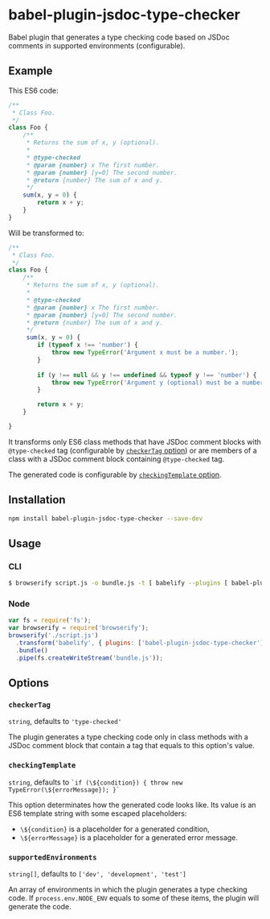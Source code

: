 # babel-plugin-jsdoc-type-checker
Babel plugin that generates a type checking code based on JSDoc comments in supported environments (configurable).

## Example

This ES6 code:

```javascript
/**
 * Class Foo.
 */
class Foo {
	/**
	 * Returns the sum of x, y (optional).
	 *
	 * @type-checked
	 * @param {number} x The first number.
	 * @param {number} [y=0] The second number.
	 * @return {number} The sum of x and y.
	 */
	sum(x, y = 0) {
		return x + y;
	}
}
```

Will be transformed to:

```javascript
/**
 * Class Foo.
 */
class Foo {
	/**
	 * Returns the sum of x, y (optional).
	 *
	 * @type-checked
	 * @param {number} x The first number.
	 * @param {number} [y=0] The second number.
	 * @return {number} The sum of x and y.
	 */
	 sum(x, y = 0) {
	 	if (typeof x !== 'number') {
			throw new TypeError('Argument x must be a number.');
		}
		
		if (y !== null && y !== undefined && typeof y !== 'number') {
			throw new TypeError('Argument y (optional) must be a number.');
		}

		return x + y;
	}

}
```

It transforms only ES6 class methods that have JSDoc comment blocks with `@type-checked` tag (configurable by [`checkerTag` option](#checkertag)) or are members of a class with a JSDoc comment block containing `@type-checked` tag.

The generated code is configurable by [`checkingTemplate` option](#checkingtemplate).

## Installation
```sh
npm install babel-plugin-jsdoc-type-checker --save-dev
```

## Usage

### CLI

```sh
$ browserify script.js -o bundle.js -t [ babelify --plugins [ babel-plugin-jsdoc-type-checker ] ]
```

### Node

```javascript
var fs = require('fs');
var browserify = require('browserify');
browserify('./script.js')
  .transform('babelify', { plugins: ['babel-plugin-jsdoc-type-checker'] })
  .bundle()
  .pipe(fs.createWriteStream('bundle.js'));
```

## Options

### `checkerTag`

`string`, defaults to `'type-checked'`

The plugin generates a type checking code only in class methods with a JSDoc
comment block that contain a tag that equals to this option's value. 

### `checkingTemplate`

`string`, defaults to
``
`if (\${condition}) {
	throw new TypeError(\${errorMessage});
}` ``

This option determinates how the generated code looks like. Its value is an ES6 template string with some escaped placeholders:
- `\${condition}` is a placeholder for a generated condition,
- `\${errorMessage}` is a placeholder for a generated error message.

### `supportedEnvironments`

`string[]`, defaults to `['dev', 'development', 'test']`

An array of environments in which the plugin generates a type checking code. If `process.env.NODE_ENV` equals to some of these items, the plugin will generate the code.
